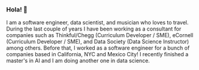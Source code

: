 ### Hola! 👋

I am a software engineer, data scientist, and musician who loves to travel. During the last couple of years I have been working as a consultant for companies such as Thinkful/Chegg (Curriculum Developer / SME), eCornell (Curriculum Developer / SME), and Data Society (Data Science Instructor) among others. Before that, I worked as a software engineer for a bunch of companies based in California, NYC and Mexico City! I recently finished a master's in AI and I am doing another one in data science.
